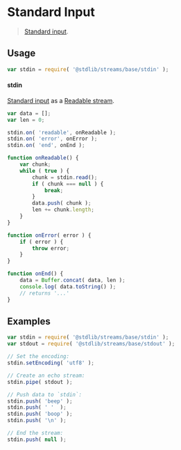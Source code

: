 # Standard Input

> [Standard input][standard-streams].

<section class="usage">

## Usage

``` javascript
var stdin = require( '@stdlib/streams/base/stdin' );
```

#### stdin

[Standard input][standard-streams] as a [Readable stream][readable-stream].

``` javascript
var data = [];
var len = 0;

stdin.on( 'readable', onReadable );
stdin.on( 'error', onError );
stdin.on( 'end', onEnd );

function onReadable() {
    var chunk;
    while ( true ) {
        chunk = stdin.read();
        if ( chunk === null ) {
            break;
        }
        data.push( chunk );
        len += chunk.length;
    }
}

function onError( error ) {
    if ( error ) {
        throw error;
    }
}

function onEnd() {
    data = Buffer.concat( data, len );
    console.log( data.toString() );
    // returns '...'
}
```

<!-- </usage> -->


<section class="examples">

## Examples

``` javascript
var stdin = require( '@stdlib/streams/base/stdin' );
var stdout = require( '@stdlib/streams/base/stdout' );

// Set the encoding:
stdin.setEncoding( 'utf8' );

// Create an echo stream:
stdin.pipe( stdout );

// Push data to `stdin`:
stdin.push( 'beep' );
stdin.push( ' '  );
stdin.push( 'boop' );
stdin.push( '\n' );

// End the stream:
stdin.push( null );
```

<!-- </examples> -->


<section class="links">

[standard-streams]: https://en.wikipedia.org/wiki/Standard_streams
[readable-stream]: https://nodejs.org/api/stream.html#stream_class_stream_readable

<!-- </links> -->
